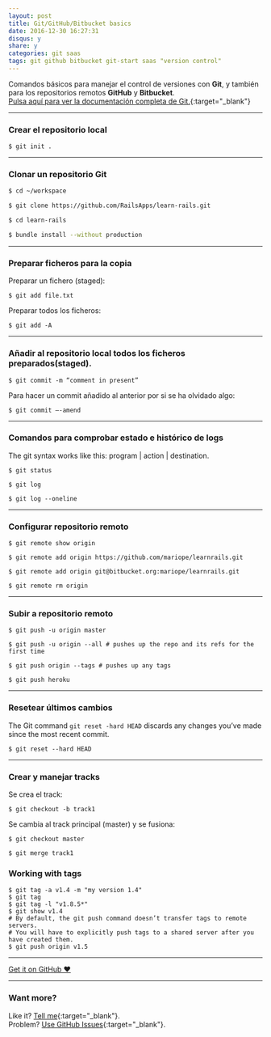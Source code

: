 ```yaml
---
layout: post
title: Git/GitHub/Bitbucket basics
date: 2016-12-30 16:27:31
disqus: y
share: y
categories: git saas
tags: git github bitbucket git-start saas "version control"
---
```


Comandos básicos para manejar el control de versiones con **Git**,
y también para los repositorios remotos **GitHub** y **Bitbucket**.<br>
[Pulsa aquí para ver la documentación completa de Git.](https://git-scm.com/book/es/v1){:target="_blank"}

---

### Crear el repositorio local

``$ git init .``

---

### Clonar un repositorio Git

```bash
$ cd ~/workspace

$ git clone https://github.com/RailsApps/learn-rails.git

$ cd learn-rails

$ bundle install --without production
```

---

### Preparar ficheros para la copia

Preparar un fichero (staged):

``$ git add file.txt``

Preparar todos los ficheros:  

``$ git add -A``

---

### Añadir al repositorio local todos los ficheros preparados(staged).

``$ git commit -m “comment in present”``

Para hacer un commit añadido al anterior por si se ha olvidado algo:

``$ git commit —-amend``

---

### Comandos para comprobar estado e histórico de logs

The git syntax works like this: program | action | destination.

``$ git status``

``$ git log``

``$ git log --oneline``

---

### Configurar repositorio remoto

``$ git remote show origin``

``$ git remote add origin https://github.com/mariope/learnrails.git``

``$ git remote add origin git@bitbucket.org:mariope/learnrails.git``

``$ git remote rm origin``

---

### Subir a repositorio remoto

``$ git push -u origin master``

``$ git push -u origin --all # pushes up the repo and its refs for the first time``

``$ git push origin --tags # pushes up any tags``

``$ git push heroku``

---

### Resetear últimos cambios

The Git command `git reset -hard HEAD` discards any changes you’ve made since the most recent commit.

``$ git reset --hard HEAD``

---

### Crear y manejar tracks

Se crea el track:

``$ git checkout -b track1``

Se cambia al track principal (master) y se fusiona:

```
$ git checkout master

$ git merge track1
```

### Working with tags

```
$ git tag -a v1.4 -m "my version 1.4"
$ git tag
$ git tag -l "v1.8.5*"
$ git show v1.4
# By default, the git push command doesn’t transfer tags to remote servers.
# You will have to explicitly push tags to a shared server after you have created them.
$ git push origin v1.5
```

---

<a href="https://github.com/mariope/apuntes" target="_blank" class="big-button gray">Get it on GitHub &hearts;</a>

---

### Want more?

Like it? [Tell me](http://twitter.com/mariodevelop){:target="_blank"}.<br/>
Problem? [Use GitHub Issues](https://github.com/mariope/apuntes/issues){:target="_blank"}.
